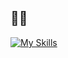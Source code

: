 ## 🦍💖
[![My Skills](https://skillicons.dev/icons?i=laravel,php,js,python,jquery,nextjs,nodejs,react,ts,selenium,docker,mysql,wordpress,ai,figma,notion,git,github,html,sass,tailwind,linux,windows)](https://skillicons.dev)
